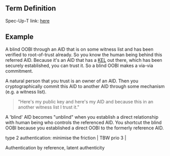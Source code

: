## Term Definition

Spec-Up-T link: <a href='https://weboftrust.github.io/WOT-terms/docs/glossary/blind-oobi'>here</a>

## Example
A blind OOBI through an AID that is on some witness list and has been verified to root-of-trust already. So you know the human being behind this referred AID. Because it's an AID that has a [KEL](KEL) out there, which has been securely established, you can trust it. So a blind OOBI makes a via-via commitment. 

A natural person that you trust is an owner of an AID. Then you cryptographically commit this AID to another AID through some mechanism (e.g. a witness list).

> "Here's my public key and here's my AID and because this in an another witness list I trust it."

A 'blind' AID becomes "unblind" when you establish a direct relationship with human being who controls the referenced AID. You shortcut the blind OOBI because you established a direct OOBI to the formerly reference AID.

type 2 authentication: minimise the friction
| TBW prio 3 |

Authentication by reference, latent authenticity



